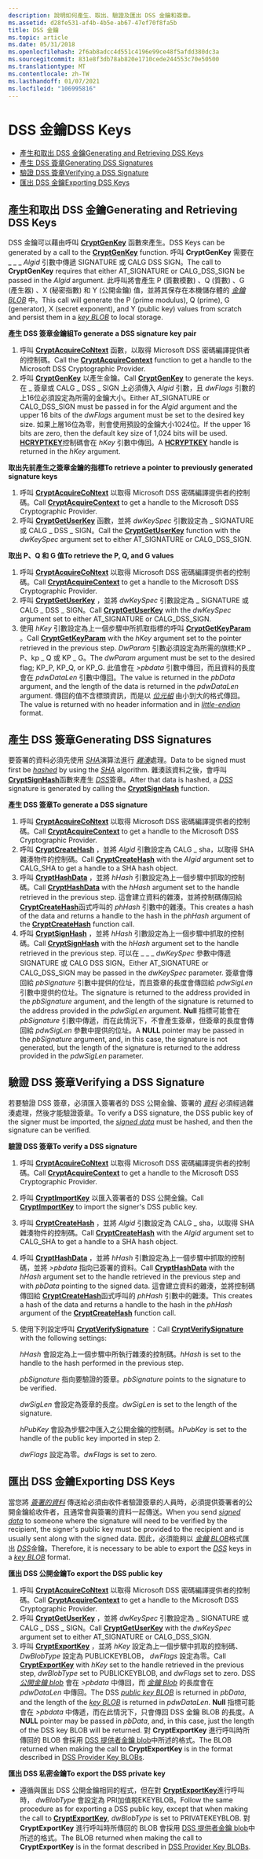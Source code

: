 ```yaml
---
description: 說明如何產生、取出、驗證及匯出 DSS 金鑰和簽章。
ms.assetid: d28fe531-af4b-4b5e-ab67-47ef70f8fa5b
title: DSS 金鑰
ms.topic: article
ms.date: 05/31/2018
ms.openlocfilehash: 2f6ab8adcc4d551c4196e99ce48f5afdd380dc3a
ms.sourcegitcommit: 831e8f3db78ab820e1710cede244553c70e50500
ms.translationtype: MT
ms.contentlocale: zh-TW
ms.lasthandoff: 01/07/2021
ms.locfileid: "106995816"
---
```

# <a name="dss-keys"></a><span data-ttu-id="61fe2-103">DSS 金鑰</span><span class="sxs-lookup"><span data-stu-id="61fe2-103">DSS Keys</span></span>

-   [<span data-ttu-id="61fe2-104">產生和取出 DSS 金鑰</span><span class="sxs-lookup"><span data-stu-id="61fe2-104">Generating and Retrieving DSS Keys</span></span>](#generating-and-retrieving-dss-keys)
-   [<span data-ttu-id="61fe2-105">產生 DSS 簽章</span><span class="sxs-lookup"><span data-stu-id="61fe2-105">Generating DSS Signatures</span></span>](#generating-dss-signatures)
-   [<span data-ttu-id="61fe2-106">驗證 DSS 簽章</span><span class="sxs-lookup"><span data-stu-id="61fe2-106">Verifying a DSS Signature</span></span>](#verifying-a-dss-signature)
-   [<span data-ttu-id="61fe2-107">匯出 DSS 金鑰</span><span class="sxs-lookup"><span data-stu-id="61fe2-107">Exporting DSS Keys</span></span>](#exporting-dss-keys)

## <a name="generating-and-retrieving-dss-keys"></a><span data-ttu-id="61fe2-108">產生和取出 DSS 金鑰</span><span class="sxs-lookup"><span data-stu-id="61fe2-108">Generating and Retrieving DSS Keys</span></span>

<span data-ttu-id="61fe2-109">DSS 金鑰可以藉由呼叫 [**CryptGenKey**](/windows/desktop/api/Wincrypt/nf-wincrypt-cryptgenkey) 函數來產生。</span><span class="sxs-lookup"><span data-stu-id="61fe2-109">DSS Keys can be generated by a call to the [**CryptGenKey**](/windows/desktop/api/Wincrypt/nf-wincrypt-cryptgenkey) function.</span></span> <span data-ttu-id="61fe2-110">呼叫 **CryptGenKey** 需要在 \_ \_ \_ *Algid* 引數中傳遞 SIGNATURE 或 CALG DSS SIGN。</span><span class="sxs-lookup"><span data-stu-id="61fe2-110">The call to **CryptGenKey** requires that either AT\_SIGNATURE or CALG\_DSS\_SIGN be passed in the *Algid* argument.</span></span> <span data-ttu-id="61fe2-111">此呼叫將會產生 P (質數模數) 、Q (質數) 、G (產生器) 、X (秘密指數) 和 Y (公開金鑰) 值，並將其保存在本機儲存體的 [*金鑰 BLOB*](../secgloss/k-gly.md) 中。</span><span class="sxs-lookup"><span data-stu-id="61fe2-111">This call will generate the P (prime modulus), Q (prime), G (generator), X (secret exponent), and Y (public key) values from scratch and persist them in a [*key BLOB*](../secgloss/k-gly.md) to local storage.</span></span>

<span data-ttu-id="61fe2-112">**產生 DSS 簽章金鑰組**</span><span class="sxs-lookup"><span data-stu-id="61fe2-112">**To generate a DSS signature key pair**</span></span>

1.  <span data-ttu-id="61fe2-113">呼叫 [**CryptAcquireCoNtext**](/windows/desktop/api/Wincrypt/nf-wincrypt-cryptacquirecontexta) 函數，以取得 Microsoft DSS 密碼編譯提供者的控制碼。</span><span class="sxs-lookup"><span data-stu-id="61fe2-113">Call the [**CryptAcquireContext**](/windows/desktop/api/Wincrypt/nf-wincrypt-cryptacquirecontexta) function to get a handle to the Microsoft DSS Cryptographic Provider.</span></span>
2.  <span data-ttu-id="61fe2-114">呼叫 [**CryptGenKey**](/windows/desktop/api/Wincrypt/nf-wincrypt-cryptgenkey) 以產生金鑰。</span><span class="sxs-lookup"><span data-stu-id="61fe2-114">Call [**CryptGenKey**](/windows/desktop/api/Wincrypt/nf-wincrypt-cryptgenkey) to generate the keys.</span></span> <span data-ttu-id="61fe2-115">在 \_ 簽章或 CALG \_ DSS \_ SIGN 上必須傳入 *Algid* 引數，且 *dwFlags* 引數的上16位必須設定為所需的金鑰大小。</span><span class="sxs-lookup"><span data-stu-id="61fe2-115">Either AT\_SIGNATURE or CALG\_DSS\_SIGN must be passed in for the *Algid* argument and the upper 16 bits of the *dwFlags* argument must be set to the desired key size.</span></span> <span data-ttu-id="61fe2-116">如果上層16位為零，則會使用預設的金鑰大小1024位。</span><span class="sxs-lookup"><span data-stu-id="61fe2-116">If the upper 16 bits are zero, then the default key size of 1,024 bits will be used.</span></span> <span data-ttu-id="61fe2-117">[**HCRYPTKEY**](hcryptkey.md)控制碼會在 *hKey* 引數中傳回。</span><span class="sxs-lookup"><span data-stu-id="61fe2-117">A [**HCRYPTKEY**](hcryptkey.md) handle is returned in the *hKey* argument.</span></span>

<span data-ttu-id="61fe2-118">**取出先前產生之簽章金鑰的指標**</span><span class="sxs-lookup"><span data-stu-id="61fe2-118">**To retrieve a pointer to previously generated signature keys**</span></span>

1.  <span data-ttu-id="61fe2-119">呼叫 [**CryptAcquireCoNtext**](/windows/desktop/api/Wincrypt/nf-wincrypt-cryptacquirecontexta) 以取得 Microsoft DSS 密碼編譯提供者的控制碼。</span><span class="sxs-lookup"><span data-stu-id="61fe2-119">Call [**CryptAcquireContext**](/windows/desktop/api/Wincrypt/nf-wincrypt-cryptacquirecontexta) to get a handle to the Microsoft DSS Cryptographic Provider.</span></span>
2.  <span data-ttu-id="61fe2-120">呼叫 [**CryptGetUserKey**](/windows/desktop/api/Wincrypt/nf-wincrypt-cryptgetuserkey) 函數，並將 *dwKeySpec* 引數設定為 \_ SIGNATURE 或 CALG \_ DSS \_ SIGN。</span><span class="sxs-lookup"><span data-stu-id="61fe2-120">Call the [**CryptGetUserKey**](/windows/desktop/api/Wincrypt/nf-wincrypt-cryptgetuserkey) function with the *dwKeySpec* argument set to either AT\_SIGNATURE or CALG\_DSS\_SIGN.</span></span>

<span data-ttu-id="61fe2-121">**取出 P、Q 和 G 值**</span><span class="sxs-lookup"><span data-stu-id="61fe2-121">**To retrieve the P, Q, and G values**</span></span>

1.  <span data-ttu-id="61fe2-122">呼叫 [**CryptAcquireCoNtext**](/windows/desktop/api/Wincrypt/nf-wincrypt-cryptacquirecontexta) 以取得 Microsoft DSS 密碼編譯提供者的控制碼。</span><span class="sxs-lookup"><span data-stu-id="61fe2-122">Call [**CryptAcquireContext**](/windows/desktop/api/Wincrypt/nf-wincrypt-cryptacquirecontexta) to get a handle to the Microsoft DSS Cryptographic Provider.</span></span>
2.  <span data-ttu-id="61fe2-123">呼叫 [**CryptGetUserKey**](/windows/desktop/api/Wincrypt/nf-wincrypt-cryptgetuserkey) ，並將 *dwKeySpec* 引數設定為 \_ SIGNATURE 或 CALG \_ DSS \_ SIGN。</span><span class="sxs-lookup"><span data-stu-id="61fe2-123">Call [**CryptGetUserKey**](/windows/desktop/api/Wincrypt/nf-wincrypt-cryptgetuserkey) with the *dwKeySpec* argument set to either AT\_SIGNATURE or CALG\_DSS\_SIGN.</span></span>
3.  <span data-ttu-id="61fe2-124">使用 *hKey* 引數設定為上一個步驟中所抓取指標的呼叫 [**CryptGetKeyParam**](/windows/desktop/api/Wincrypt/nf-wincrypt-cryptgetkeyparam) 。</span><span class="sxs-lookup"><span data-stu-id="61fe2-124">Call [**CryptGetKeyParam**](/windows/desktop/api/Wincrypt/nf-wincrypt-cryptgetkeyparam) with the *hKey* argument set to the pointer retrieved in the previous step.</span></span> <span data-ttu-id="61fe2-125">*DwParam* 引數必須設定為所需的旗標;KP \_ P、kp \_ Q 或 KP \_ G。</span><span class="sxs-lookup"><span data-stu-id="61fe2-125">The *dwParam* argument must be set to the desired flag; KP\_P, KP\_Q, or KP\_G.</span></span> <span data-ttu-id="61fe2-126">此值會在 *>pbdata* 引數中傳回，而且資料的長度會在 *pdwDataLen* 引數中傳回。</span><span class="sxs-lookup"><span data-stu-id="61fe2-126">The value is returned in the *pbData* argument, and the length of the data is returned in the *pdwDataLen* argument.</span></span> <span data-ttu-id="61fe2-127">傳回的值不含標頭資訊，而是以 [*位元組*](../secgloss/l-gly.md) 由小到大的格式傳回。</span><span class="sxs-lookup"><span data-stu-id="61fe2-127">The value is returned with no header information and in [*little-endian*](../secgloss/l-gly.md) format.</span></span>

## <a name="generating-dss-signatures"></a><span data-ttu-id="61fe2-128">產生 DSS 簽章</span><span class="sxs-lookup"><span data-stu-id="61fe2-128">Generating DSS Signatures</span></span>

<span data-ttu-id="61fe2-129">要簽署的資料必須先使用 [*SHA*](../secgloss/s-gly.md)演算法進行 [*雜湊*](../secgloss/h-gly.md)處理。</span><span class="sxs-lookup"><span data-stu-id="61fe2-129">Data to be signed must first be [*hashed*](../secgloss/h-gly.md) by using the [*SHA*](../secgloss/s-gly.md) algorithm.</span></span> <span data-ttu-id="61fe2-130">雜湊該資料之後，會呼叫 [**CryptSignHash**](/windows/desktop/api/Wincrypt/nf-wincrypt-cryptsignhasha)函數來產生 [*DSS*](../secgloss/d-gly.md)簽章。</span><span class="sxs-lookup"><span data-stu-id="61fe2-130">After that data is hashed, a [*DSS*](../secgloss/d-gly.md) signature is generated by calling the [**CryptSignHash**](/windows/desktop/api/Wincrypt/nf-wincrypt-cryptsignhasha) function.</span></span>

<span data-ttu-id="61fe2-131">**產生 DSS 簽章**</span><span class="sxs-lookup"><span data-stu-id="61fe2-131">**To generate a DSS signature**</span></span>

1.  <span data-ttu-id="61fe2-132">呼叫 [**CryptAcquireCoNtext**](/windows/desktop/api/Wincrypt/nf-wincrypt-cryptacquirecontexta) 以取得 Microsoft DSS 密碼編譯提供者的控制碼。</span><span class="sxs-lookup"><span data-stu-id="61fe2-132">Call [**CryptAcquireContext**](/windows/desktop/api/Wincrypt/nf-wincrypt-cryptacquirecontexta) to get a handle to the Microsoft DSS Cryptographic Provider.</span></span>
2.  <span data-ttu-id="61fe2-133">呼叫 [**CryptCreateHash**](/windows/desktop/api/Wincrypt/nf-wincrypt-cryptcreatehash) ，並將 *Algid* 引數設定為 CALG \_ sha，以取得 SHA 雜湊物件的控制碼。</span><span class="sxs-lookup"><span data-stu-id="61fe2-133">Call [**CryptCreateHash**](/windows/desktop/api/Wincrypt/nf-wincrypt-cryptcreatehash) with the *Algid* argument set to CALG\_SHA to get a handle to a SHA hash object.</span></span>
3.  <span data-ttu-id="61fe2-134">呼叫 [**CryptHashData**](/windows/desktop/api/Wincrypt/nf-wincrypt-crypthashdata) ，並將 *hHash* 引數設定為上一個步驟中抓取的控制碼。</span><span class="sxs-lookup"><span data-stu-id="61fe2-134">Call [**CryptHashData**](/windows/desktop/api/Wincrypt/nf-wincrypt-crypthashdata) with the *hHash* argument set to the handle retrieved in the previous step.</span></span> <span data-ttu-id="61fe2-135">這會建立資料的雜湊，並將控制碼傳回給 [**CryptCreateHash**](/windows/desktop/api/Wincrypt/nf-wincrypt-cryptcreatehash)函式呼叫的 *phHash* 引數中的雜湊。</span><span class="sxs-lookup"><span data-stu-id="61fe2-135">This creates a hash of the data and returns a handle to the hash in the *phHash* argument of the [**CryptCreateHash**](/windows/desktop/api/Wincrypt/nf-wincrypt-cryptcreatehash) function call.</span></span>
4.  <span data-ttu-id="61fe2-136">呼叫 [**CryptSignHash**](/windows/desktop/api/Wincrypt/nf-wincrypt-cryptsignhasha) ，並將 *hHash* 引數設定為上一個步驟中抓取的控制碼。</span><span class="sxs-lookup"><span data-stu-id="61fe2-136">Call [**CryptSignHash**](/windows/desktop/api/Wincrypt/nf-wincrypt-cryptsignhasha) with the *hHash* argument set to the handle retrieved in the previous step.</span></span> <span data-ttu-id="61fe2-137">可以在 \_ \_ \_ *dwKeySpec* 參數中傳遞 SIGNATURE 或 CALG DSS SIGN。</span><span class="sxs-lookup"><span data-stu-id="61fe2-137">Either AT\_SIGNATURE or CALG\_DSS\_SIGN may be passed in the *dwKeySpec* parameter.</span></span> <span data-ttu-id="61fe2-138">簽章會傳回給 *pbSignature* 引數中提供的位址，而且簽章的長度會傳回給 *pdwSigLen* 引數中提供的位址。</span><span class="sxs-lookup"><span data-stu-id="61fe2-138">The signature is returned to the address provided in the *pbSignature* argument, and the length of the signature is returned to the address provided in the *pdwSigLen* argument.</span></span> <span data-ttu-id="61fe2-139">**Null** 指標可能會在 *pbSignature* 引數中傳遞，而在此情況下，不會產生簽章，但簽章的長度會傳回給 *pdwSigLen* 參數中提供的位址。</span><span class="sxs-lookup"><span data-stu-id="61fe2-139">A **NULL** pointer may be passed in the *pbSignature* argument, and, in this case, the signature is not generated, but the length of the signature is returned to the address provided in the *pdwSigLen* parameter.</span></span>

## <a name="verifying-a-dss-signature"></a><span data-ttu-id="61fe2-140">驗證 DSS 簽章</span><span class="sxs-lookup"><span data-stu-id="61fe2-140">Verifying a DSS Signature</span></span>

<span data-ttu-id="61fe2-141">若要驗證 DSS 簽章，必須匯入簽署者的 DSS 公開金鑰、簽署的 [*資料*](../secgloss/s-gly.md) 必須經過雜湊處理，然後才能驗證簽章。</span><span class="sxs-lookup"><span data-stu-id="61fe2-141">To verify a DSS signature, the DSS public key of the signer must be imported, the [*signed data*](../secgloss/s-gly.md) must be hashed, and then the signature can be verified.</span></span>

<span data-ttu-id="61fe2-142">**驗證 DSS 簽章**</span><span class="sxs-lookup"><span data-stu-id="61fe2-142">**To verify a DSS signature**</span></span>

1.  <span data-ttu-id="61fe2-143">呼叫 [**CryptAcquireCoNtext**](/windows/desktop/api/Wincrypt/nf-wincrypt-cryptacquirecontexta) 以取得 Microsoft DSS 密碼編譯提供者的控制碼。</span><span class="sxs-lookup"><span data-stu-id="61fe2-143">Call [**CryptAcquireContext**](/windows/desktop/api/Wincrypt/nf-wincrypt-cryptacquirecontexta) to get a handle to the Microsoft DSS Cryptographic Provider.</span></span>
2.  <span data-ttu-id="61fe2-144">呼叫 [**CryptImportKey**](/windows/desktop/api/Wincrypt/nf-wincrypt-cryptimportkey) 以匯入簽署者的 DSS 公開金鑰。</span><span class="sxs-lookup"><span data-stu-id="61fe2-144">Call [**CryptImportKey**](/windows/desktop/api/Wincrypt/nf-wincrypt-cryptimportkey) to import the signer's DSS public key.</span></span>
3.  <span data-ttu-id="61fe2-145">呼叫 [**CryptCreateHash**](/windows/desktop/api/Wincrypt/nf-wincrypt-cryptcreatehash) ，並將 *Algid* 引數設定為 CALG \_ sha，以取得 SHA 雜湊物件的控制碼。</span><span class="sxs-lookup"><span data-stu-id="61fe2-145">Call [**CryptCreateHash**](/windows/desktop/api/Wincrypt/nf-wincrypt-cryptcreatehash) with the *Algid* argument set to CALG\_SHA to get a handle to a SHA hash object.</span></span>
4.  <span data-ttu-id="61fe2-146">呼叫 [**CryptHashData**](/windows/desktop/api/Wincrypt/nf-wincrypt-crypthashdata) ，並將 *hHash* 引數設定為上一個步驟中抓取的控制碼，並將 *>pbdata* 指向已簽署的資料。</span><span class="sxs-lookup"><span data-stu-id="61fe2-146">Call [**CryptHashData**](/windows/desktop/api/Wincrypt/nf-wincrypt-crypthashdata) with the *hHash* argument set to the handle retrieved in the previous step and with *pbData* pointing to the signed data.</span></span> <span data-ttu-id="61fe2-147">這會建立資料的雜湊，並將控制碼傳回給 [**CryptCreateHash**](/windows/desktop/api/Wincrypt/nf-wincrypt-cryptcreatehash)函式呼叫的 *phHash* 引數中的雜湊。</span><span class="sxs-lookup"><span data-stu-id="61fe2-147">This creates a hash of the data and returns a handle to the hash in the *phHash* argument of the [**CryptCreateHash**](/windows/desktop/api/Wincrypt/nf-wincrypt-cryptcreatehash) function call.</span></span>
5.  <span data-ttu-id="61fe2-148">使用下列設定呼叫 [**CryptVerifySignature**](/windows/desktop/api/Wincrypt/nf-wincrypt-cryptverifysignaturea) ：</span><span class="sxs-lookup"><span data-stu-id="61fe2-148">Call [**CryptVerifySignature**](/windows/desktop/api/Wincrypt/nf-wincrypt-cryptverifysignaturea) with the following settings:</span></span>

    <span data-ttu-id="61fe2-149">*hHash* 會設定為上一個步驟中所執行雜湊的控制碼。</span><span class="sxs-lookup"><span data-stu-id="61fe2-149">*hHash* is set to the handle to the hash performed in the previous step.</span></span>

    <span data-ttu-id="61fe2-150">*pbSignature* 指向要驗證的簽章。</span><span class="sxs-lookup"><span data-stu-id="61fe2-150">*pbSignature* points to the signature to be verified.</span></span>

    <span data-ttu-id="61fe2-151">*dwSigLen* 會設定為簽章的長度。</span><span class="sxs-lookup"><span data-stu-id="61fe2-151">*dwSigLen* is set to the length of the signature.</span></span>

    <span data-ttu-id="61fe2-152">*hPubKey* 會設為步驟2中匯入之公開金鑰的控制碼。</span><span class="sxs-lookup"><span data-stu-id="61fe2-152">*hPubKey* is set to the handle of the public key imported in step 2.</span></span>

    <span data-ttu-id="61fe2-153">*dwFlags* 設定為零。</span><span class="sxs-lookup"><span data-stu-id="61fe2-153">*dwFlags* is set to zero.</span></span>

## <a name="exporting-dss-keys"></a><span data-ttu-id="61fe2-154">匯出 DSS 金鑰</span><span class="sxs-lookup"><span data-stu-id="61fe2-154">Exporting DSS Keys</span></span>

<span data-ttu-id="61fe2-155">當您將 [*簽署的資料*](../secgloss/s-gly.md) 傳送給必須由收件者驗證簽章的人員時，必須提供簽署者的公開金鑰給收件者，且通常會與簽署的資料一起傳送。</span><span class="sxs-lookup"><span data-stu-id="61fe2-155">When you send [*signed data*](../secgloss/s-gly.md) to someone where the signature will need to be verified by the recipient, the signer's public key must be provided to the recipient and is usually sent along with the signed data.</span></span> <span data-ttu-id="61fe2-156">因此，必須能夠以 [*金鑰 BLOB*](../secgloss/k-gly.md)格式匯出 [*DSS*](../secgloss/d-gly.md)金鑰。</span><span class="sxs-lookup"><span data-stu-id="61fe2-156">Therefore, it is necessary to be able to export the [*DSS*](../secgloss/d-gly.md) keys in a [*key BLOB*](../secgloss/k-gly.md) format.</span></span>

<span data-ttu-id="61fe2-157">**匯出 DSS 公開金鑰**</span><span class="sxs-lookup"><span data-stu-id="61fe2-157">**To export the DSS public key**</span></span>

1.  <span data-ttu-id="61fe2-158">呼叫 [**CryptAcquireCoNtext**](/windows/desktop/api/Wincrypt/nf-wincrypt-cryptacquirecontexta) 以取得 Microsoft DSS 密碼編譯提供者的控制碼。</span><span class="sxs-lookup"><span data-stu-id="61fe2-158">Call [**CryptAcquireContext**](/windows/desktop/api/Wincrypt/nf-wincrypt-cryptacquirecontexta) to get a handle to the Microsoft DSS Cryptographic Provider.</span></span>
2.  <span data-ttu-id="61fe2-159">呼叫 [**CryptGetUserKey**](/windows/desktop/api/Wincrypt/nf-wincrypt-cryptgetuserkey) ，並將 *dwKeySpec* 引數設定為 \_ SIGNATURE 或 CALG \_ DSS \_ SIGN。</span><span class="sxs-lookup"><span data-stu-id="61fe2-159">Call [**CryptGetUserKey**](/windows/desktop/api/Wincrypt/nf-wincrypt-cryptgetuserkey) with the *dwKeySpec* argument set to either AT\_SIGNATURE or CALG\_DSS\_SIGN.</span></span>
3.  <span data-ttu-id="61fe2-160">呼叫 [**CryptExportKey**](/windows/desktop/api/Wincrypt/nf-wincrypt-cryptexportkey) ，並將 *hKey* 設定為上一個步驟中抓取的控制碼、 *DwBlobType* 設定為 PUBLICKEYBLOB， *dwFlags* 設定為零。</span><span class="sxs-lookup"><span data-stu-id="61fe2-160">Call [**CryptExportKey**](/windows/desktop/api/Wincrypt/nf-wincrypt-cryptexportkey) with *hKey* set to the handle retrieved in the previous step, *dwBlobType* set to PUBLICKEYBLOB, and *dwFlags* set to zero.</span></span> <span data-ttu-id="61fe2-161">DSS [*公開金鑰 blob*](../secgloss/p-gly.md) 會在 *>pbdata* 中傳回，而 [*金鑰 Blob*](../secgloss/k-gly.md) 的長度會在 *pdwDataLen* 中傳回。</span><span class="sxs-lookup"><span data-stu-id="61fe2-161">The DSS [*public key BLOB*](../secgloss/p-gly.md) is returned in *pbData*, and the length of the [*key BLOB*](../secgloss/k-gly.md) is returned in *pdwDataLen*.</span></span> <span data-ttu-id="61fe2-162">**Null** 指標可能會在 *>pbdata* 中傳遞，而在此情況下，只會傳回 DSS 金鑰 BLOB 的長度。</span><span class="sxs-lookup"><span data-stu-id="61fe2-162">A **NULL** pointer may be passed in *pbData*, and, in this case, just the length of the DSS key BLOB will be returned.</span></span> <span data-ttu-id="61fe2-163">對 **CryptExportKey** 進行呼叫時所傳回的 BLOB 會採用 [DSS 提供者金鑰 blob](dss-provider-key-blobs.md)中所述的格式。</span><span class="sxs-lookup"><span data-stu-id="61fe2-163">The BLOB returned when making the call to **CryptExportKey** is in the format described in [DSS Provider Key BLOBs](dss-provider-key-blobs.md).</span></span>

<span data-ttu-id="61fe2-164">**匯出 DSS 私密金鑰**</span><span class="sxs-lookup"><span data-stu-id="61fe2-164">**To export the DSS private key**</span></span>

-   <span data-ttu-id="61fe2-165">遵循與匯出 DSS 公開金鑰相同的程式，但在對 [**CryptExportKey**](/windows/desktop/api/Wincrypt/nf-wincrypt-cryptexportkey)進行呼叫時， *dwBlobType* 會設定為 PRI加值稅EKEYBLOB。</span><span class="sxs-lookup"><span data-stu-id="61fe2-165">Follow the same procedure as for exporting a DSS public key, except that when making the call to [**CryptExportKey**](/windows/desktop/api/Wincrypt/nf-wincrypt-cryptexportkey), *dwBlobType* is set to PRIVATEKEYBLOB.</span></span> <span data-ttu-id="61fe2-166">對 **CryptExportKey** 進行呼叫時所傳回的 BLOB 會採用 [DSS 提供者金鑰 blob](dss-provider-key-blobs.md)中所述的格式。</span><span class="sxs-lookup"><span data-stu-id="61fe2-166">The BLOB returned when making the call to **CryptExportKey** is in the format described in [DSS Provider Key BLOBs](dss-provider-key-blobs.md).</span></span>

 

 
